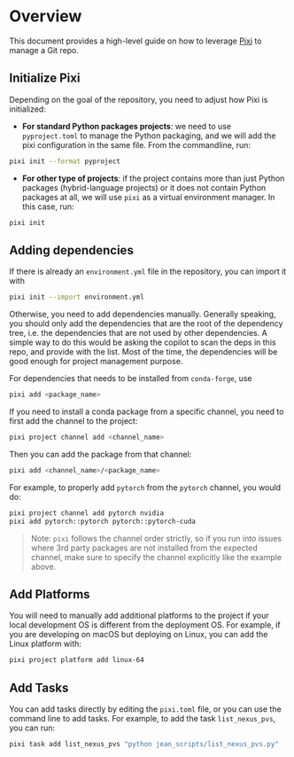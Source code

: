 # Overview

This document provides a high-level guide on how to leverage [Pixi](https://pixi.sh/latest/) to manage a Git repo.

## Initialize Pixi

Depending on the goal of the repository, you need to adjust how Pixi is initialized:

- **For standard Python packages projects**: we need to use `pyproject.toml` to manage the Python packaging, and we will add the pixi configuration in the same file. From the commandline, run:

```bash
pixi init --format pyproject
```

- **For other type of projects**: if the project contains more than just Python packages (hybrid-language projects) or it does not contain Python packages at all, we will use `pixi` as a virtual environment manager. In this case, run:

```bash
pixi init
```

## Adding dependencies

If there is already an `environment.yml` file in the repository, you can import it with

```bash
pixi init --import environment.yml 
```

Otherwise, you need to add dependencies manually.
Generally speaking, you should only add the dependencies that are the root of the dependency tree, i.e. the dependencies that are not used by other dependencies.
A simple way to do this would be asking the copilot to scan the deps in this repo, and provide with the list.
Most of the time, the dependencies will be good enough for project management purpose.

For dependencies that needs to be installed from `conda-forge`, use

```bash
pixi add <package_name>
```

If you need to install a conda package from a specific channel, you need to first add the channel to the project:

```bash
pixi project channel add <channel_name>
```

Then you can add the package from that channel:

```bash
pixi add <channel_name>/<package_name>
```

For example, to properly add `pytorch` from the `pytorch` channel, you would do:

```bash
pixi project channel add pytorch nvidia
pixi add pytorch::pytorch pytorch::pytorch-cuda
```

> Note: `pixi` follows the channel order strictly, so if you run into issues where 3rd party packages are not installed from the expected channel, make sure to specify the channel explicitly like the example above.

## Add Platforms

You will need to manually add additional platforms to the project if your local development OS is different from the deployment OS.
For example, if you are developing on macOS but deploying on Linux, you can add the Linux platform with:

```bash
pixi project platform add linux-64
```

## Add Tasks

You can add tasks directly by editing the `pixi.toml` file, or you can use the command line to add tasks.
For example, to add the task `list_nexus_pvs`, you can run:

```bash
pixi task add list_nexus_pvs "python jean_scripts/list_nexus_pvs.py"
```

